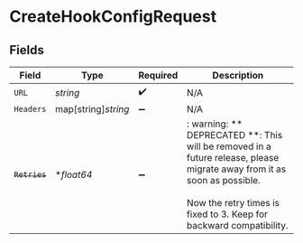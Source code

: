# CreateHookConfigRequest


## Fields

| Field                                                                                                                                                                                        | Type                                                                                                                                                                                         | Required                                                                                                                                                                                     | Description                                                                                                                                                                                  |
| -------------------------------------------------------------------------------------------------------------------------------------------------------------------------------------------- | -------------------------------------------------------------------------------------------------------------------------------------------------------------------------------------------- | -------------------------------------------------------------------------------------------------------------------------------------------------------------------------------------------- | -------------------------------------------------------------------------------------------------------------------------------------------------------------------------------------------- |
| `URL`                                                                                                                                                                                        | *string*                                                                                                                                                                                     | :heavy_check_mark:                                                                                                                                                                           | N/A                                                                                                                                                                                          |
| `Headers`                                                                                                                                                                                    | map[string]*string*                                                                                                                                                                          | :heavy_minus_sign:                                                                                                                                                                           | N/A                                                                                                                                                                                          |
| ~~`Retries`~~                                                                                                                                                                                | **float64*                                                                                                                                                                                   | :heavy_minus_sign:                                                                                                                                                                           | : warning: ** DEPRECATED **: This will be removed in a future release, please migrate away from it as soon as possible.<br/><br/>Now the retry times is fixed to 3. Keep for backward compatibility. |
